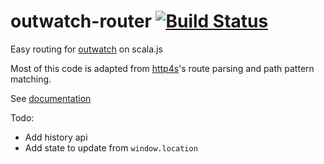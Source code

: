 outwatch-router [![Build Status][travis-img]][travis-link]
===

Easy routing for [outwatch](https://outwatch.github.io) on scala.js

Most of this code is adapted from [http4s](http4s.org)'s route parsing and path pattern matching. 

See [documentation][doc-root]

Todo: 

* Add history api
* Add state to update from `window.location`

[travis-img]:https://travis-ci.com/clovellytech/outwatch-router.svg?branch=master
[travis-link]:https://travis-ci.com/clovellytech/outwatch-router
[doc-root]:https://clovellytech.github.io/outwatch-router
